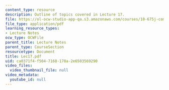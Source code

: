 ```yaml
---
content_type: resource
description: Outline of topics covered in Lecture 17.
file: https://ol-ocw-studio-app-qa.s3.amazonaws.com/courses/10-675j-computational-quantum-mechanics-of-molecular-and-extended-systems-fall-2004/ca0371f4f5047168178a2e6503569290_Lec17.pdf
file_type: application/pdf
learning_resource_types:
- Lecture Notes
ocw_type: OCWFile
parent_title: Lecture Notes
parent_type: CourseSection
resourcetype: Document
title: Lec17.pdf
uid: ca0371f4-f504-7168-178a-2e6503569290
video_files:
  video_thumbnail_file: null
video_metadata:
  youtube_id: null
---
```

